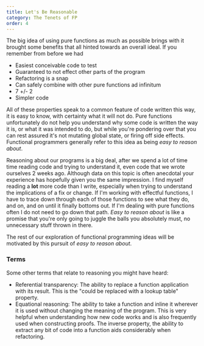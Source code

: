 ```yaml
---
title: Let's Be Reasonable
category: The Tenets of FP
order: 4
---
```


The big idea of using pure functions as much as possible brings with it brought some benefits that all hinted towards an overall ideal. If you remember from before we had

- Easiest conceivable code to test
- Guaranteed to not effect other parts of the program
- Refactoring is a snap
- Can safely combine with other pure functions ad infinitum
- 7 +/- 2
- Simpler code

All of these properties speak to a common feature of code written this way, it is easy to know, with certainty what it will not do. Pure functions unfortunately do not help you understand why some code is written the way it is, or what it was intended to do, but while you're pondering over that you can rest assured it's not mutating global state, or firing off side effects. Functional programmers generally refer to this idea as being _easy to reason about_.

Reasoning about our programs is a big deal, after we spend a lot of time time reading code and trying to understand it, even code that we wrote ourselves 2 weeks ago. Although data on this topic is often anecdotal your experience has hopefully given you the same impression. I find myself reading a **lot** more code than I write, especially when trying to understand the implications of a fix or change. If I'm working with effectful functions, I have to trace down through each of those functions to see what they do, and on, and on until it finally bottoms out. If I'm dealing with pure functions often I do not need to go down that path. _Easy to reason about_ is like a promise that you're only going to juggle the balls you absolutely must, no unnecessary stuff thrown in there.

The rest of our exploration of functional programming ideas will be motivated by this pursuit of _easy to reason about_.

### Terms

Some other terms that relate to reasoning you might have heard:

- Referential transparency: The ability to replace a function application with its result. This is the "could be replaced with a lookup table" property.
- Equational reasoning: The ability to take a function and inline it wherever it is used without changing the meaning of the program. This is very helpful when understanding how new code works and is also frequently used when constructing proofs. The inverse property, the ability to extract any bit of code into a function aids considerably when refactoring.
